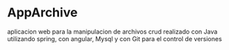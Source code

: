 # AppArchive
aplicacion web para la manipulacion de archivos
crud realizado con Java utilizando spring, con angular, Mysql y con Git para el control de versiones

